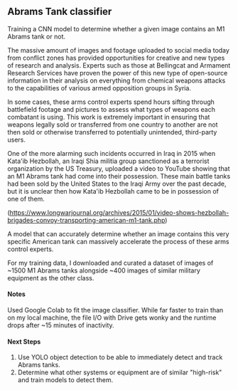## Abrams Tank classifier

Training a CNN model to determine whether a given image contains an M1 Abrams tank or not.

The massive amount of images and footage uploaded to social media today from conflict zones has provided opportunities for creative and new types of research and analysis. Experts such as those at Bellingcat and Armament Research Services have proven the power of this new type of open-source information in their analysis on everything from chemical weapons attacks to the capabilities of various armed opposition groups in Syria.

In some cases, these arms control experts spend hours sifting through battlefield footage and pictures to assess what types of weapons each combatant is using. This work is extremely important in ensuring that weapons legally sold or transferred from one country to another are not then sold or otherwise transferred to potentially unintended, third-party users.

One of the more alarming such incidents occurred in Iraq in 2015 when Kata'ib Hezbollah, an Iraqi Shia militia group sanctioned as a terrorist organization by the US Treasury, uploaded a video to YouTube showing that an M1 Abrams tank had come into their possession. These main battle tanks had been sold by the United States to the Iraqi Army over the past decade, but it is unclear then how Kata'ib Hezbollah came to be in possession of one of them.

(https://www.longwarjournal.org/archives/2015/01/video-shows-hezbollah-brigades-convoy-transporting-american-m1-tank.php)

A model that can accurately determine whether an image contains this very specific American tank can massively accelerate the process of these arms control experts.

For my training data, I downloaded and curated a dataset of images of ~1500 M1 Abrams tanks alongside ~400 images of similar military equipment as the other class.

#### Notes

Used Google Colab to fit the image classifier. While far faster to train than on my local machine, the file I/O with Drive gets wonky and the runtime drops after ~15 minutes of inactivity.

#### Next Steps

1. Use YOLO object detection to be able to immediately detect and track Abrams tanks.
2. Determine what other systems or equipment are of similar "high-risk" and train models to detect them.
